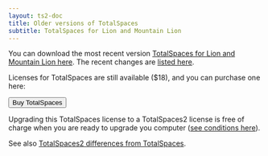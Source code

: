 ```yaml
---
layout: ts2-doc
title: Older versions of TotalSpaces
subtitle: TotalSpaces for Lion and Mountain Lion
---
```


You can download the most recent version <a href="http://downloads.binaryage.com/TotalSpaces-1.2.11.zip">TotalSpaces for Lion and Mountain Lion here</a>. The recent changes are <a href="/changes">listed here</a>.

Licenses for TotalSpaces are still available ($18), and you can purchase one here:

<form action="https://sites.fastspring.com/switchstep/instant/totalspaces" class="buy-ts1-form">
    <input type="submit" value="Buy TotalSpaces">
</form>

Upgrading this TotalSpaces license to a TotalSpaces2 license is free of charge when you are ready to upgrade you computer  (<a href="/upgrade">see conditions here</a>).

See also <a href="/differences2">TotalSpaces2 differences from TotalSpaces</a>.
